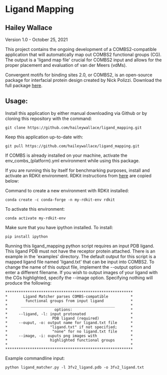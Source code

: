 # Ligand Mapping 
## Hailey Wallace 
Version 1.0 - October 25, 2021

 This project contains the ongoing development of a COMBS2-compatible application 
 that will automatically map out COMBS2 functional groups (CG). The output is a 
 'ligand map file' crucial for COMBS2 input and allows for the proper placement and 
 evaluation of van der Meers (vdMs).

 Convergent motifs for binding sites 2.0, or COMBS2, is an open-source package for 
 interfacial protein design created by Nick Polizzi. Download the full package [here](https://github.com/npolizzi/Combs2).

## Usage:

Install this application by either manual downloading via Github or by cloning this 
repository with the command:
```
git clone https://github.com/haileywallace/ligand_mapping.git
```
Keep this application up-to-date with:
```
git pull https://github.com/haileywallace/ligand_mapping.git
```
 
If COMBS is already installed on your machine, activate the env_combs_(platform).yml 
environment while using this package. 

If you are running this by itself for benchmarking purposes, install and 
activate an RDKit environment. RDKit instructions from [here](https://www.rdkit.org/docs/Install.html) are copied  below:

Command to create a new environment with RDKit installed:
```
conda create -c conda-forge -n my-rdkit-env rdkit
```
To activate this environment:
```
conda activate my-rdkit-env
```

Make sure that you have ipython installed. To install:
```
pip install ipython
```

Running this ligand_mapping python script requires an input PDB ligand. 
This ligand PDB must not have the receptor protein attached. There is an example
in the 'examples' directory.
The default output for this script is a mapped ligand file named 'ligand.txt'
that can be input into COMBS2. To change the name of this output file, 
implement the --output option and enter a different filename. 
If you wish to output images of your ligand with the CGs highlighted, 
specify the --image option. Specifying nothing  will 
produce the following:
```
*********************************************************
*       Ligand Matcher parses COMBS-compatible          *
*        functional groups from input ligand            *
*      __________________________________________       *
*                     options:                          *
*     --ligand, -l: input protonated                    *
*                    PDB ligand (required)              *
*     --ouput, -o: output name for ligand.txt file      *
*                   "ligand.txt" if not specified;      *
*                    "none" for no ligand.txt file      *
*     --image, -i: ouputs png images with               *
*                   highlighted functional groups       *
*                                                       *
*********************************************************
```

Example commandline input: 
```
python ligand_matcher.py -l 3fv2_ligand.pdb -o 3fv2_ligand.txt
```

